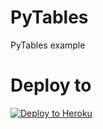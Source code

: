 # PyTables
PyTables example

# Deploy to
[![Deploy to Heroku](https://www.herokucdn.com/deploy/button.svg)](https://heroku.com/deploy)
